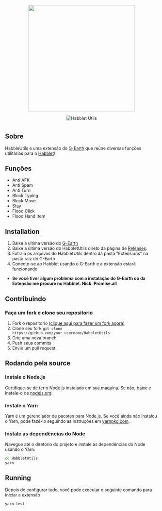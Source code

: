 <br>
<div align="center">

[<img src="https://i.imgur.com/fx3oRuc.png" width="350"/>](https://i.imgur.com/aHbAqzK.png)

![Habblet Utils](https://i.imgur.com/nXZwUzG.gif)
<h1 align="center"></h1>
</div>

## Sobre

HabbleUtils é uma extensão do [G-Earth](https://github.com/UnfamiliarLegacy/G-Earth "G-Earth") que reúne diversas funções utilitárias para o [Habblet](http://habblet.city "Habblet")!

## Funções
- Anti AFK
- Anti Spam
- Anti Turn
- Block Typing
- Block Move
- Stay
- Flood Click
- Flood Hand Item

## Installation
1. Baixe a ultima versão do [G-Earth](https://github.com/UnfamiliarLegacy/G-Earth "G-Earth")
2. Baixe a última versão do HabbletUtils direto da página de [Releases](https://github.com/iIlusion/HabbletUtils/releases/latest).
3. Extraia os arquivos do HabbletUtils dentro da pasta "Extensions" na pasta raiz do G-Earth
4. Conecte-se ao Habblet usando o G-Earth e a extensão estará funcionando

* **Se você tiver algum problema com a instalação do G-Earth ou da Extensão me procure no Habblet. Nick: Promise.all**

##  Contribuindo

### Faça um fork e clone seu repositorio

1. Fork o repositorio [(clique aqui para fazer um fork agora)](https://github.com/iIlusion/HabbletUtils/fork)
2. Clone seu fork `git clone https://github.com/your_username/HabbletUtils`
3. Crie uma nova branch
4. Push seus commits
5. Envie um pull request

## Rodando pela source
### Instale o Node.js

Certifique-se de ter o Node.js instalado em sua máquina. Se não, baixe e instale-o de [nodejs.org](https://nodejs.org/).

### Instale o Yarn

Yarn é um gerenciador de pacotes para Node.js. Se você ainda não instalou o Yarn, pode fazê-lo seguindo as instruções em [yarnpkg.com](https://classic.yarnpkg.com/lang/en/docs/install/).

### Instale as dependências do Node

Navegue até o diretório do projeto e instale as dependências do Node usando o Yarn:

```bash
cd HabbletUtils
yarn
```

## Running

Depois de configurar tudo, você pode executar o seguinte comando para iniciar a extensão

```bash
yarn test
```